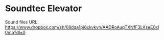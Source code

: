 # Soundtec Elevator

Sound files URL: https://www.dropbox.com/sh/08dqa1pi6xkvkvn/AADRoAuqTXNfF3LKseE0xI0ma?dl=0
